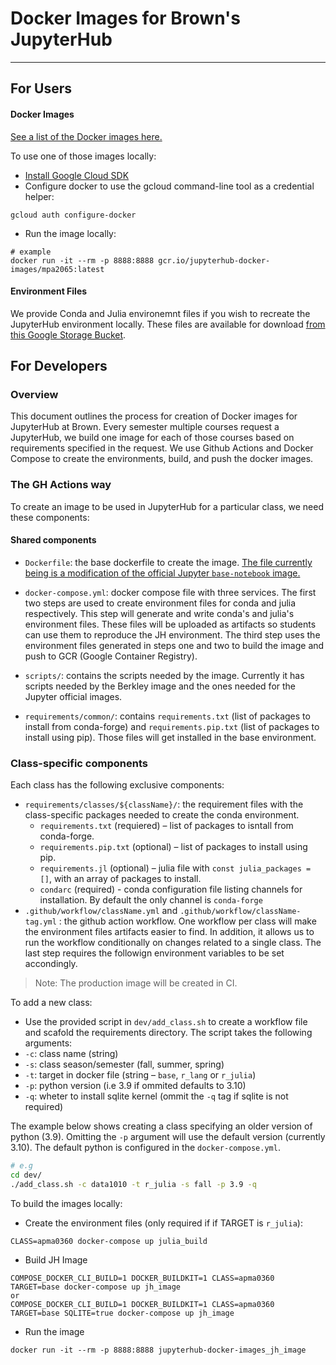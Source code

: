 # Docker Images for Brown's JupyterHub

---

## For Users

#### Docker Images

[See a list of the Docker images here.](https://console.cloud.google.com/gcr/images/jupyterhub-docker-images)

To use one of those images locally:
- [Install Google Cloud SDK](https://cloud.google.com/sdk/docs/downloads-interactive)
- Configure docker to use the gcloud command-line tool as a credential helper:
```
gcloud auth configure-docker
```
- Run the image locally:

```
# example
docker run -it --rm -p 8888:8888 gcr.io/jupyterhub-docker-images/mpa2065:latest
```

#### Environment Files

We provide Conda and Julia environemnt files if you wish to recreate the JupyterHub environment locally.
These files are available for download [from this Google Storage Bucket](https://console.cloud.google.com/storage/browser/jupyterhub-environment-files).


## For Developers

### Overview
This document outlines the process for creation of Docker images for JupyterHub at Brown. Every semester multiple courses request a JupyterHub, we build one image for each of those courses based on requirements specified in the request.
We use Github Actions and Docker Compose to create the environments, build, and push the docker images. 

### The GH Actions way
To create an image to be used in JupyterHub for a particular class, we need these components:

#### Shared components
- `Dockerfile`: the base dockerfile to create the image. [The file currently being is a modification of the official Jupyter `base-notebook` image.](https://github.com/jupyter/docker-stacks/blob/master/base-notebook/Dockerfile)

- `docker-compose.yml`: docker compose file with three services. The first two steps are used to create environment files for conda and julia respectively. This step will generate and write conda's and julia's environment files. These files will be uploaded as artifacts so students can use them to reproduce the JH environment. The third step uses the environment files generated in steps one and two to build the image and push to GCR (Google Container Registry). 
- `scripts/`: contains the scripts needed by the image. Currently it has scripts needed by the Berkley image and the ones needed for the Jupyter official images.
- `requirements/common/`: contains `requirements.txt` (list of packages to install from conda-forge) and `requirements.pip.txt` (list of packages to install using pip). Those files will get installed in the base environment.

### Class-specific components
Each class has the following exclusive components:
- `requirements/classes/${className}/`:  the requirement files with the class-specific packages needed to create the conda environment. 
    - `requirements.txt` (requiered) – list of packages to isntall from conda-forge. 
    - `requirements.pip.txt` (optional) – list of packages to install using pip. 
    - `requirements.jl` (optional) – julia file with `const julia_packages = []`, with an array of packages to install.
    - `condarc` (required) - conda configuration file listing channels for installation. By default the only channel is `conda-forge`
- `.github/workflow/className.yml` and `.github/workflow/className-tag.yml` : the github action workflow. One workflow per class will make the environment files artifacts easier to find. In addition, it allows us to run the workflow conditionally on changes related to a single class. The last step requires the followign environment variables to be set accondingly. 

> Note: The production image will be created in CI.

To add a new class:
- Use the provided script in `dev/add_class.sh` to create a workflow file and scafold the requirements directory. The script takes the following arguments: 
 - `-c`: class name (string) 
 - `-s`: class season/semester (fall, summer, spring) 
 - `-t`: target in docker file (string  – `base`, `r_lang` or `r_julia`) 
 - `-p`: python version (i.e 3.9 if ommited defaults to 3.10)
 - `-q`: wheter to install sqlite kernel (ommit the `-q` tag if sqlite is not required)

The example below shows creating a class specifying an older version of python (3.9). Omitting the `-p` argument will use the default version (currently 3.10). The default python is configured in the `docker-compose.yml`.
```bash
# e.g
cd dev/
./add_class.sh -c data1010 -t r_julia -s fall -p 3.9 -q
```

To build the images locally:

- Create the environment files (only required if if TARGET is `r_julia`):
```
CLASS=apma0360 docker-compose up julia_build
```
- Build JH Image
```
COMPOSE_DOCKER_CLI_BUILD=1 DOCKER_BUILDKIT=1 CLASS=apma0360 TARGET=base docker-compose up jh_image
or
COMPOSE_DOCKER_CLI_BUILD=1 DOCKER_BUILDKIT=1 CLASS=apma0360 TARGET=base SQLITE=true docker-compose up jh_image
```
- Run the image
```
docker run -it --rm -p 8888:8888 jupyterhub-docker-images_jh_image
```

